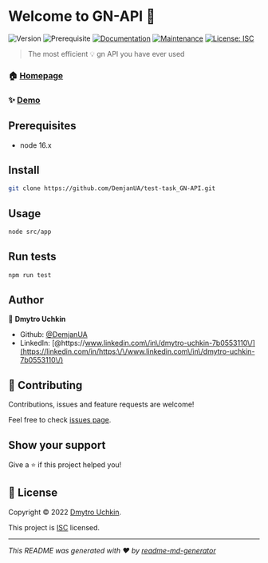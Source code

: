 # Welcome to GN-API 👋
![Version](https://img.shields.io/badge/version-1.0.0-blue.svg?cacheSeconds=2592000)
![Prerequisite](https://img.shields.io/badge/node-16.x-blue.svg)
[![Documentation](https://img.shields.io/badge/documentation-yes-brightgreen.svg)](https://github.com/DemjanUA/test-task_GN-API#readme)
[![Maintenance](https://img.shields.io/badge/Maintained%3F-yes-green.svg)](https://github.com/DemjanUA/test-task_GN-API/graphs/commit-activity)
[![License: ISC](https://img.shields.io/github/license/DemjanUA/GN-API)](https://github.com/DemjanUA/test-task_GN-API/blob/master/LICENSE)

> The most efficient 💡 gn API you have ever used

### 🏠 [Homepage](https://github.com/DemjanUA/test-task_GN-API#readme)

### ✨ [Demo](http://demo)

## Prerequisites

- node 16.x

## Install

```sh
git clone https://github.com/DemjanUA/test-task_GN-API.git
```

## Usage

```sh
node src/app
```

## Run tests

```sh
npm run test
```

## Author

👤 **Dmytro Uchkin**

* Github: [@DemjanUA](https://github.com/DemjanUA)
* LinkedIn: [@https:\/\/www.linkedin.com\/in\/dmytro-uchkin-7b0553110\/](https://linkedin.com/in/https:\/\/www.linkedin.com\/in\/dmytro-uchkin-7b0553110\/)

## 🤝 Contributing

Contributions, issues and feature requests are welcome!

Feel free to check [issues page](https://github.com/DemjanUA/test-task_GN-API/issues). 

## Show your support

Give a ⭐️ if this project helped you!


## 📝 License

Copyright © 2022 [Dmytro Uchkin](https://github.com/DemjanUA).

This project is [ISC](https://github.com/DemjanUA/test-task_GN-API/blob/master/LICENSE) licensed.

***
_This README was generated with ❤️ by [readme-md-generator](https://github.com/kefranabg/readme-md-generator)_